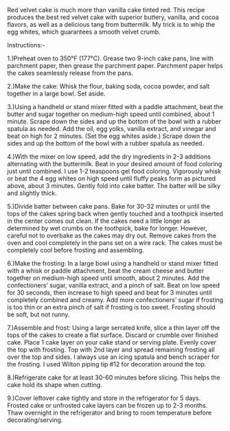 Red velvet cake is much more than vanilla cake tinted red. 
This recipe produces the best red velvet cake with superior buttery,
vanilla, and cocoa flavors, as well as a delicious tang from buttermilk.
My trick is to whip the egg whites, which guarantees a smooth velvet crumb.

Instructions:-

1.)Preheat oven to 350°F (177°C). Grease two 9-inch cake pans, 
line with parchment paper, then grease the parchment paper.
Parchment paper helps the cakes seamlessly release from the pans.

2.)Make the cake: Whisk the flour, baking soda, cocoa powder, 
and salt together in a large bowl. Set aside.

3.)Using a handheld or stand mixer fitted with a paddle attachment,
 beat the butter and sugar together on medium-high speed until combined, 
 about 1 minute. Scrape down the sides and up the bottom of the bowl with
 a rubber spatula as needed. Add the oil, egg yolks, vanilla extract, 
 and vinegar and beat on high for 2 minutes. (Set the egg whites aside.)
 Scrape down the sides and up the bottom of the bowl with a rubber spatula
 as needed.

4.)With the mixer on low speed, add the dry ingredients in 2-3 additions
 alternating with the buttermilk. Beat in your desired amount of food 
 coloring just until combined. I use 1-2 teaspoons gel food coloring.
 Vigorously whisk or beat the 4 egg whites on high speed until fluffy 
 peaks form as pictured above, about 3 minutes. Gently fold into cake 
 batter. The batter will be silky and slightly thick. 

5.)Divide batter between cake pans. Bake for 30-32 minutes or until the tops 
of the cakes spring back when gently touched and a toothpick inserted in the
center comes out clean. If the cakes need a little longer as determined by
wet crumbs on the toothpick, bake for longer. However, careful not to 
overbake as the cakes may dry out. Remove cakes from the oven and cool
completely in the pans set on a wire rack. The cakes must be completely
cool before frosting and assembling.

6.)Make the frosting: In a large bowl using a handheld or stand mixer fitted
with a whisk or paddle attachment, beat the cream cheese and butter together
on medium-high speed until smooth, about 2 minutes. Add the confectioners’
sugar, vanilla extract, and a pinch of salt. Beat on low speed for 
30 seconds, then increase to high speed and beat for 3 minutes until 
completely combined and creamy. Add more confectioners’ sugar if frosting
is too thin or an extra pinch of salt if frosting is too sweet. Frosting
should be soft, but not runny.

7.)Assemble and frost: Using a large serrated knife, slice a thin layer off
the tops of the cakes to create a flat surface. Discard or crumble over 
finished cake. Place 1 cake layer on your cake stand or serving plate. 
Evenly cover the top with frosting. Top with 2nd layer and spread remaining
frosting all over the top and sides. I always use an icing spatula and
bench scraper for the frosting. I used Wilton piping tip #12 for 
decoration around the top.

8.)Refrigerate cake for at least 30-60 minutes before slicing. 
This helps the cake hold its shape when cutting.

9.)Cover leftover cake tightly and store in the refrigerator for 5 days.
Frosted cake or unfrosted cake layers can be frozen up to 2-3 months. 
Thaw overnight in the refrigerator and bring to room temperature before
decorating/serving.